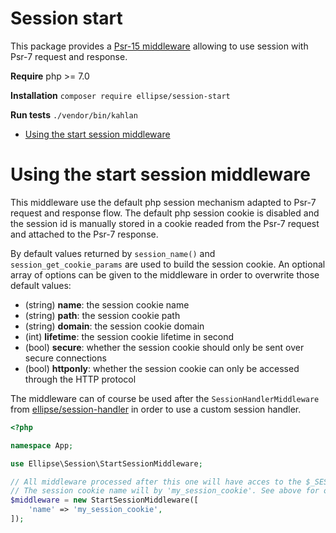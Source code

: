 # Session start

This package provides a [Psr-15 middleware](https://www.php-fig.org/psr/psr-15/) allowing to use session with Psr-7 request and response.

**Require** php >= 7.0

**Installation** `composer require ellipse/session-start`

**Run tests** `./vendor/bin/kahlan`

- [Using the start session middleware](#using-the-start-session-middleware)

# Using the start session middleware

This middleware use the default php session mechanism adapted to Psr-7 request and response flow. The default php session cookie is disabled and the session id is manually stored in a cookie readed from the Psr-7 request and attached to the Psr-7 response.

By default values returned by `session_name()` and `session_get_cookie_params` are used to build the session cookie. An optional array of options can be given to the middleware in order to overwrite those default values:

- (string) **name**: the session cookie name
- (string) **path**: the session cookie path
- (string) **domain**: the session cookie domain
- (int) **lifetime**: the session cookie lifetime in second
- (bool) **secure**: whether the session cookie should only be sent over secure connections
- (bool) **httponly**: whether the session cookie can only be accessed through the HTTP protocol

The middleware can of course be used after the `SessionHandlerMiddleware` from [ellipse/session-handler](https://github.com/ellipsephp/session-handler) in order to use a custom session handler.

```php
<?php

namespace App;

use Ellipse\Session\StartSessionMiddleware;

// All middleware processed after this one will have acces to the $_SESSION data.
// The session cookie name will by 'my_session_cookie'. See above for other options.
$middleware = new StartSessionMiddleware([
    'name' => 'my_session_cookie',
]);
```
